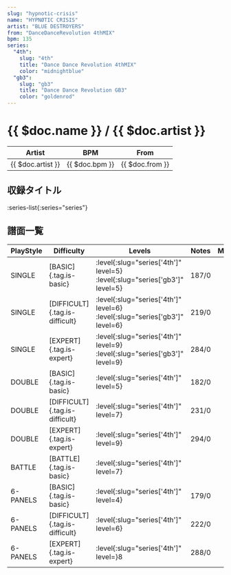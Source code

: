 ```yaml
---
slug: "hypnotic-crisis"
name: "HYPNØTIC CRISIS"
artist: "BLUE DESTROYERS"
from: "DanceDanceRevolution 4thMIX"
bpm: 135
series:
  "4th":
    slug: "4th"
    title: "Dance Dance Revolution 4thMIX"
    color: "midnightblue"
  "gb3":
    slug: "gb3"
    title: "Dance Dance Revolution GB3"
    color: "goldenrod"
---
```


# {{ $doc.name }} / {{ $doc.artist }}

|Artist|BPM|From|
|------|---|----|
|{{ $doc.artist }}|{{ $doc.bpm }}|{{ $doc.from }}|

## 収録タイトル

:series-list{:series="series"}

## 譜面一覧

|PlayStyle|Difficulty|Levels|Notes|Movie|
|---------|----------|------|-----|-----|
|SINGLE|[BASIC]{.tag.is-basic}|:level{:slug="series['4th']" level=5} :level{:slug="series['gb3']" level=5}|187/0||
|SINGLE|[DIFFICULT]{.tag.is-difficult}|:level{:slug="series['4th']" level=6} :level{:slug="series['gb3']" level=6}|219/0||
|SINGLE|[EXPERT]{.tag.is-expert}|:level{:slug="series['4th']" level=9} :level{:slug="series['gb3']" level=9}|284/0||
|DOUBLE|[BASIC]{.tag.is-basic}|:level{:slug="series['4th']" level=5}|182/0||
|DOUBLE|[DIFFICULT]{.tag.is-difficult}|:level{:slug="series['4th']" level=7}|231/0||
|DOUBLE|[EXPERT]{.tag.is-expert}|:level{:slug="series['4th']" level=9}|294/0||
|BATTLE|[BATTLE]{.tag.is-basic}|:level{:slug="series['4th']" level=7}|||
|6-PANELS|[BASIC]{.tag.is-basic}|:level{:slug="series['4th']" level=4}|179/0||
|6-PANELS|[DIFFICULT]{.tag.is-difficult}|:level{:slug="series['4th']" level=6}|222/0||
|6-PANELS|[EXPERT]{.tag.is-expert}|:level{:slug="series['4th']" level=}8|288/0||
